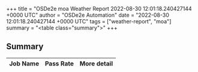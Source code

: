 +++
title = "OSDe2e moa Weather Report 2022-08-30 12:01:18.240427144 +0000 UTC"
author = "OSDe2e Automation"
date = "2022-08-30 12:01:18.240427144 +0000 UTC"
tags = ["weather-report", "moa"]
summary = "<table class=\"summary\"></table>"
+++
## Summary

| Job Name | Pass Rate | More detail |
|----------|-----------|-------------|




